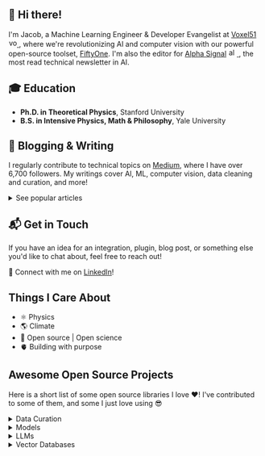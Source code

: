 ## 👋 Hi there! 

I'm Jacob, a Machine Learning Engineer & Developer Evangelist at 
<a href="https://voxel51.com/">Voxel51</a> 
<a href="https://voxel51.com/">
  <img src="https://gist.githubusercontent.com/jacobmarks/eb18cc90596f7310e4dad1be2526c070/raw/e05e51be697a9501f64fe8d1b7008fc5ebe56369/fiftyone_icon.svg" width="16" height="16" alt="voxel51 icon" style="margin-left: 1px; margin-right: 0px;"/>
</a>,
where we're revolutionizing AI and computer vision with our powerful open-source toolset, 
<a href="https://github.com/voxel51/fiftyone">FiftyOne</a>. 
I'm also the editor for 
<a href="https://alphasignal.ai/">Alpha Signal</a> 
<a href="https://alphasignal.ai/">
  <img src="https://media.licdn.com/dms/image/D560BAQE4_broQj0Xcg/company-logo_200_200/0/1695847403029?e=1706140800&v=beta&t=IRrJtJdobTBr7uXAdqIYV-X4TVUg_vC5TWEz0y6F-rk" width="16" height="16" alt="alpha signal icon" style="margin-left: 1px; margin-right: 0px;"/>
</a>, the most read technical newsletter in AI.



## 🎓 Education
- **Ph.D. in Theoretical Physics**, Stanford University
- **B.S. in Intensive Physics, Math & Philosophy**, Yale University


  
## 📝 Blogging & Writing
I regularly contribute to technical topics on [Medium](https://medium.com/@jacob_marks), where I have over 6,700 followers. My writings cover AI, ML, computer vision, data cleaning and curation, and more!

<details>
  <summary>See popular articles</summary>
  
  <table>
    <tr>
      <td>
        <a href="https://medium.com/towards-data-science/how-i-turned-my-companys-docs-into-a-searchable-database-with-openai-4f2d34bd8736" title="How I Turned My Company's Docs into a Searchable Database with OpenAI">
          <img src="https://miro.medium.com/v2/resize:fit:1400/format:webp/1*rsp22rKwFDjiwwCcUly56Q.jpeg" alt="How I Turned My Company's Docs into a Searchable Database with OpenAI" width="300px" style="border-radius: 8px; margin-right: 20px;"/>
        </a>
      </td>
      <td>
        <a href="https://medium.com/towards-data-science/how-i-turned-my-companys-docs-into-a-searchable-database-with-openai-4f2d34bd8736">
          <strong>How I Turned My Company's Docs into a Searchable Database with OpenAI</strong>
        </a><br/>
        <strong>April 25, 2023</strong> | <strong>Towards Data Science</strong><br/>
        In this article, I discuss how I leveraged OpenAI's GPT-3 to turn my company's documentation into a searchable database. This project simplifies the way we access and interact with internal resources, enhancing productivity.
      </td>
    </tr>
    <tr>
  <td>
    <a href="https://towardsdatascience.com/how-i-turned-chatgpt-into-an-sql-like-translator-for-image-and-video-datasets-7b22b318400a" title="How I Turned ChatGPT into an SQL-Like Translator for Image and Video Datasets">
      <img src="https://miro.medium.com/v2/resize:fit:1400/format:webp/1*gNwD_DwauZY8c9M4qs_84g.png" alt="How I Turned ChatGPT into an SQL-Like Translator for Image and Video Datasets" width="300px" style="border-radius: 8px; margin-right: 20px;"/>
    </a>
  </td>
  <td>
    <a href="https://towardsdatascience.com/how-i-turned-chatgpt-into-an-sql-like-translator-for-image-and-video-datasets-7b22b318400a">
      <strong>How I Turned ChatGPT into an SQL-Like Translator for Image and Video Datasets</strong>
    </a><br/>
    <strong>June 08, 2023</strong> | <strong>Towards Data Science</strong><br/>
    In this article, I discuss how I used GPT-3.5 to create a text-to-query translator that allows users to interact with image and video datasets using natural language.
  </td>
</tr>
<tr>
  <td>
    <a href="https://towardsdatascience.com/what-i-learned-pushing-prompt-engineering-to-the-limit-c40f0740641f" title="What I Learned Pushing Prompt Engineering to the Limit">
      <img src="https://miro.medium.com/v2/resize:fit:1400/format:webp/1*nFLRfUETPWvhc3LZBiWu2Q.png" alt="What I Learned Pushing Prompt Engineering to the Limit" width="300px" style="border-radius: 8px; margin-right: 20px;"/>
    </a>
  </td>
  <td>
    <a href="https://towardsdatascience.com/what-i-learned-pushing-prompt-engineering-to-the-limit-c40f0740641f">
      <strong>What I Learned Pushing Prompt Engineering to the Limit</strong>
    </a><br/>
    <strong>June 12, 2023</strong> | <strong>Towards Data Science</strong><br/>
    In this article, I share my experiences and lessons learned from pushing the boundaries of prompt engineering. Using advanced techniques, I explore how to make the most out of language models for various applications.
  </td>
</tr>
<tr>
  <td>
    <a href="https://towardsdatascience.com/ai-telephone-a-battle-of-multimodal-models-282b01daf044" title="AI Telephone — A Battle of Multimodal Models">
      <img src="https://miro.medium.com/v2/resize:fit:1400/format:webp/1*UwwRH_FLxcQfz-74HmqgMw.png" alt="AI Telephone — A Battle of Multimodal Models" width="300px" style="border-radius: 8px; margin-right: 20px;"/>
    </a>
  </td>
  <td>
    <a href="https://towardsdatascience.com/ai-telephone-a-battle-of-multimodal-models-282b01daf044">
      <strong>AI Telephone — A Battle of Multimodal Models</strong>
    </a><br/>
    <strong>Jun 15, 2023</strong> | <strong>Towards Data Science</strong><br/>
    In this article, I explore the competitive landscape of multimodal AI models by setting up an "AI Telephone" experiment. I discuss the intricacies of various models and how they perform in this unique setup.
  </td>
</tr>
  </table>
  
</details>

## 📬 Get in Touch

If you have an idea for an integration, plugin, blog post, or something else you'd like to chat about, feel free to reach out!

🔗 Connect with me on [LinkedIn](https://www.linkedin.com/in/jacob-marks/)!

## Things I Care About

- ⚛️ Physics
- 🌎 Climate
- 📖 Open source | Open science
- 🫀 Building with purpose

## Awesome Open Source Projects
Here is a short list of some open source libraries I love ❤️! I've contributed to some of them, and some I just love using 😎 

<details>
  <summary>Data Curation</summary>
  <ul>
    <li><a href="https://github.com/voxel51/fiftyone">FiftyOne</a></li>
  </ul>
</details>

<details>
  <summary>Models</summary>
  <ul>
    <li><a href="https://github.com/openvinotoolkit/openvino">OpenVINO</a></li>
    <li><a href="https://www.supergradients.com/">SuperGradients</a></li>
    <li><a href="https://github.com/ultralytics/ultralytics">Ultralytics</a></li>
  </ul>
</details>

<details>
  <summary>LLMs</summary>
  <ul>
    <li><a href="https://github.com/langchain-ai/langchain">LangChain</a></li>
    <li><a href="https://github.com/whylabs/langkit">LangKit</a></li>
    <li><a href="https://github.com/jerryjliu/llama_index">LlamaIndex</a></li>
  </ul>
</details>

<details>
  <summary>Vector Databases</summary>
  <ul>
    <li><a href="https://github.com/lancedb/lancedb">LanceDB</a></li>
    <li><a href="https://github.com/milvus-io/milvus">Milvus</a></li>
    <li><a href="https://github.com/qdrant/qdrant">Qdrant</a></li>
  </ul>
</details>




<!--
**jacobmarks/jacobmarks** is a ✨ _special_ ✨ repository because its `README.md` (this file) appears on your GitHub profile.

Here are some ideas to get you started:

- 🔭 I’m currently working on ...
- 🌱 I’m currently learning ...
- 👯 I’m looking to collaborate on ...
- 🤔 I’m looking for help with ...
- 💬 Ask me about ...
- 📫 How to reach me: ...
- 😄 Pronouns: ...
- ⚡ Fun fact: ...
-->


  <!-- <table>
  <tr>
    <td align="center" style="border: none;">
      
    </td>
    <td align="center" style="border: none;">
      <a href="https://github.com/YourUsername/Project2">
        <img src="https://example.com/path/to/thumbnail2.jpg" alt="Project 2" style="width: 128px; border-radius: 8px; box-shadow: 0px 4px 4px rgba(0, 0, 0, 0.1);"/><br />
        <span style="font-weight: bold; font-size: 16px;">Project 2</span><br />
        <span style="font-size: 12px; color: #555;">Description</span>
      </a>
    </td>
  </tr>
  <!-- Add more rows as needed -->
<!-- </table> -->
